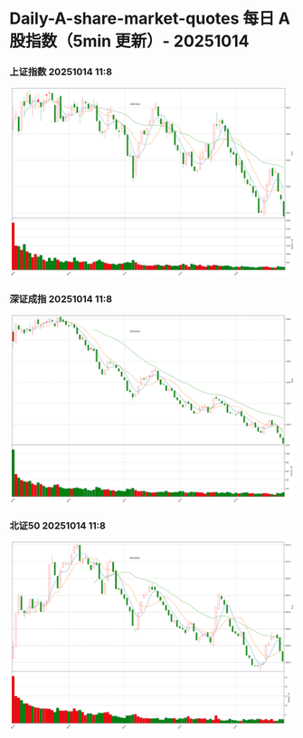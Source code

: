 
# Daily-A-share-market-quotes 每日 A 股指数（5min 更新）- 20251014

### 上证指数 20251014 11:8
![](./fig/2025/10/20251014-sh000001.png)

### 深证成指 20251014 11:8
![](./fig/2025/10/20251014-sz399001.png)

### 北证50 20251014 11:8
![](./fig/2025/10/20251014-bj899050.png)
